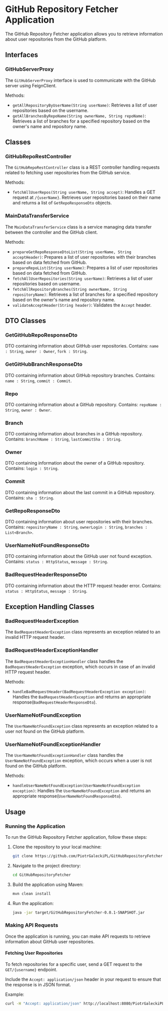 # GitHub Repository Fetcher Application

The GitHub Repository Fetcher application allows you to retrieve information about user repositories from the GitHub platform.

## Interfaces

### GitHubServerProxy

The `GitHubServerProxy` interface is used to communicate with the GitHub server using FeignClient.

Methods:

- `getAllRepositoryByUserName(String userName)`: Retrieves a list of user repositories based on the username.
- `getAllBranchesByRepoName(String ownerName, String repoName)`: Retrieves a list of branches for a specified repository based on the owner's name and repository name.


## Classes

### GitHubRepoRestController

The `GitHubRepoRestController` class is a REST controller handling requests related to fetching user repositories from the GitHub service.

Methods:

- `fetchAllUserRepos(String userName, String accept)`: Handles a GET request at `/{userName}`. Retrieves user repositories based on their name and returns a list of `GetRepoResponseDto` objects.

### MainDataTransferService

The `MainDataTransferService` class is a service managing data transfer between the controller and the GitHub client.

Methods:

- `prepareGetRepoResponseDtoList(String userName, String acceptHeader)`: Prepares a list of user repositories with their branches based on data fetched from GitHub.
- `prepareRepoList(String userName)`: Prepares a list of user repositories based on data fetched from GitHub.
- `fetchAllUserRepositories(String userName)`: Retrieves a list of user repositories based on username.
- `fetchAllRepositoryBranches(String ownerName, String repositoryName)`: Retrieves a list of branches for a specified repository based on the owner's name and repository name.
- `validateAcceptHeader(String header)`: Validates the `Accept` header.


## DTO Classes

### GetGitHubRepoResponseDto

DTO containing information about GitHub user repositories. Contains: `name : String`, `owner : Owner`, `fork : String`. 

### GetGitHubBranchResponseDto

DTO containing information about GitHub repository branches. Contains: `name : String`, `commit : Commit`.

### Repo

DTO containing information about a GitHub repository. Contains: `repoName : String`, `owner : Owner`.

### Branch

DTO containing information about branches in a GitHub repository. Contains: `branchName : String`, `lastCommitSha : String`.

### Owner

DTO containing information about the owner of a GitHub repository. Contains: `login : String`.

### Commit

DTO containing information about the last commit in a GitHub repository. Contains: `sha : String`.

### GetRepoResponseDto

DTO containing information about user repositories with their branches. Contains: `repositoryName : String`, `ownerLogin : String`, `branches : List<Branch>`.

### UserNameNotFoundResponseDto

DTO containing information about the GitHub user not found exception. Contains: `status : HttpStatus`, `message : String`.

### BadRequestHeaderResponseDto

DTO containing information about the HTTP request header error. Contains: `status : HttpStatus`, `message : String`.

## Exception Handling Classes

### BadRequestHeaderException

The `BadRequestHeaderException` class represents an exception related to an invalid HTTP request header.

### BadRequestHeaderExceptionHandler

The `BadRequestHeaderExceptionHandler` class handles the `BadRequestHeaderException` exception, which occurs in case of an invalid HTTP request header.

Methods:

- `handleBadRequestHeader(BadRequestHeaderException exception)`: Handles the `BadRequestHeaderException` and returns an appropriate response(`BadRequestHeaderResponseDto`).

### UserNameNotFoundException

The `UserNameNotFoundException` class represents an exception related to a user not found on the GitHub platform.

### UserNameNotFoundExceptionHandler

The `UserNameNotFoundExceptionHandler` class handles the `UserNameNotFoundException` exception, which occurs when a user is not found on the GitHub platform.

Methods:

- `handleUserNameNotFoundException(UserNameNotFoundException exception)`: Handles the `UserNameNotFoundException` and returns an appropriate response(`UserNameNotFoundResponseDto`).


## Usage

### Running the Application

To run the GitHub Repository Fetcher application, follow these steps:

1. Clone the repository to your local machine:

    ```bash
    git clone https://github.com/PiotrGaleckiPL/GitHubRepositoryFetcher.git
    ```

2. Navigate to the project directory:

    ```bash
    cd GitHubRepositoryFetcher
    ```

3. Build the application using Maven:

    ```bash
    mvn clean install
    ```

4. Run the application:

    ```bash
    java -jar target/GitHubRepositoryFetcher-0.0.1-SNAPSHOT.jar
    ```

### Making API Requests

Once the application is running, you can make API requests to retrieve information about GitHub user repositories.

#### Fetching User Repositories

To fetch repositories for a specific user, send a GET request to the `GET/{username}` endpoint.

Include the `Accept: application/json` header in your request to ensure that the response is in JSON format.

Example:

```bash
curl -H "Accept: application/json" http://localhost:8080/PiotrGaleckiPL
